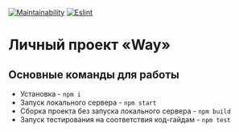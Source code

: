 [![Maintainability](https://api.codeclimate.com/v1/badges/b6745334d6f0a9b041c9/maintainability)](https://codeclimate.com/github/Greenglaz93/Zaytseva-Way/maintainability)
[![Eslint](https://github.com/Greenglaz93/Zaytseva-Way/actions/workflows/check.yml/badge.svg)](https://github.com/Greenglaz93/Zaytseva-Way/actions)

# Личный проект «Way»

## Основные команды для работы
* Установка - `npm i`
* Запуск локального сервера - `npm start`
* Сборка проекта без запуска локального сервера - `npm build`
* Запуск тестирования на соответствия код-гайдам - `npm test`
